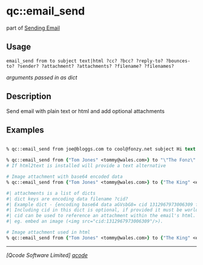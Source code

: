 qc::email_send
==============

part of [Sending Email](../email.md)

Usage
-----
`email_send from to subject text|html ?cc? ?bcc? ?reply-to? ?bounces-to? ?sender? ?attachment? ?attachments? ?filename? ?filenames?`

*arguments passed in as dict*

Description
-----------
Send email with plain text or html and add optional attachments

Examples
--------
```tcl

% qc::email_send from joe@bloggs.com to cool@fonzy.net subject Hi text "What's up"

% qc::email_send from {"Tom Jones" <tommy@wales.com>} to "\"The Fonz\" <cool@fonzy.net>"  cc "\"The King\" <elvis@graceland.org>" subject "Woah Woah" html "What's <i>new</i> pussy cat" 
# If html2text is installed will provide a text alternative

# Image attachment with base64 encoded data
% qc::email_send from {"Tom Jones" <tommy@wales.com>} to {"The King" <elvis@graceland.org>}  subject Hi text "The misses"  attachment [list encoding base64 data "AsgHy...Jk==" filename Priscilla.png]

#| attachments is a list of dicts
#| dict keys are encoding data filename ?cid?
#| Example dict - {encoding base64 data aGVsbG8= cid 1312967973006309 filename attach1.pdf}
#| Including cid in this dict is optional, if provided it must be world-unique
#| cid can be used to reference an attachment within the email's html.
#| eg. embed an image (<img src="cid:1312967973006309"/>).

# Image attachment used in html
% qc::email_send from {"Tom Jones" <tommy@wales.com>} to {"The King" <elvis@graceland.org>} subject Hi  html {<h2>Priscilla</h2><img src="cid:1312967973006309"/>}  attachment [list encoding base64 data "AsgHy...Jk==" filename Priscilla.png cid 1312967973006309]

```

----------------------------------
*[Qcode Software Limited] [qcode]*

[qcode]: http://www.qcode.co.uk "Qcode Software"
